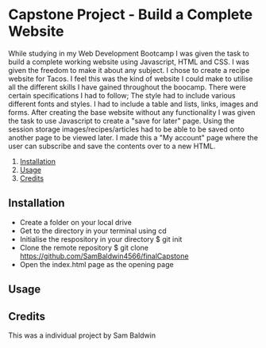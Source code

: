 # Capstone Project - Build a Complete Website
While studying in my Web Development Bootcamp I was given the task to build a complete working website using Javascript, HTML and CSS. I was given the freedom to make it about any subject. I chose to create a recipe website for Tacos. I feel this was the kind of website I could make to utilise all the different skills I have gained throughout the boocamp. There were certain specifications I had to follow; The style had to include various different fonts and styles. I had to include a table and lists, links, images and forms. After creating the base website without any functionality I was given the task to use Javascript to create a "save for later" page. Using the session storage images/recipes/articles had to be able to be saved onto another page to be viewed later. I made this a "My account" page where the user can subscribe and save the contents over to a new HTML. 

1. [Installation](#install)
2. [Usage](#usage)
3. [Credits](#credits)



<a name="install"></a>
## Installation
* Create a folder on your local drive
* Get to the directory in your terminal using cd
* Initialise the respository in your directory $ git init
* Clone the remote repository $ git clone https://github.com/SamBaldwin4566/finalCapstone
* Open the index.html page as the opening page


<a name="usage"></a>
## Usage



<a name="credits"></a>
## Credits
This was a individual project by Sam Baldwin